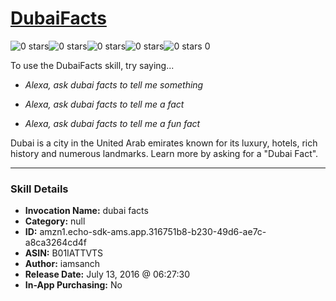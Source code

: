 # [DubaiFacts](http://alexa.amazon.com/#skills/amzn1.echo-sdk-ams.app.316751b8-b230-49d6-ae7c-a8ca3264cd4f)
![0 stars](../../images/ic_star_border_black_18dp_1x.png)![0 stars](../../images/ic_star_border_black_18dp_1x.png)![0 stars](../../images/ic_star_border_black_18dp_1x.png)![0 stars](../../images/ic_star_border_black_18dp_1x.png)![0 stars](../../images/ic_star_border_black_18dp_1x.png) 0

To use the DubaiFacts skill, try saying...

* *Alexa, ask dubai facts to tell me something*

* *Alexa, ask dubai facts to tell me a fact*

* *Alexa, ask dubai facts to tell me a fun fact*

Dubai is a city in the United Arab emirates known for its luxury, hotels, rich history and numerous landmarks. Learn more by asking for a "Dubai Fact".

***

### Skill Details

* **Invocation Name:** dubai facts
* **Category:** null
* **ID:** amzn1.echo-sdk-ams.app.316751b8-b230-49d6-ae7c-a8ca3264cd4f
* **ASIN:** B01IATTVTS
* **Author:** iamsanch
* **Release Date:** July 13, 2016 @ 06:27:30
* **In-App Purchasing:** No
